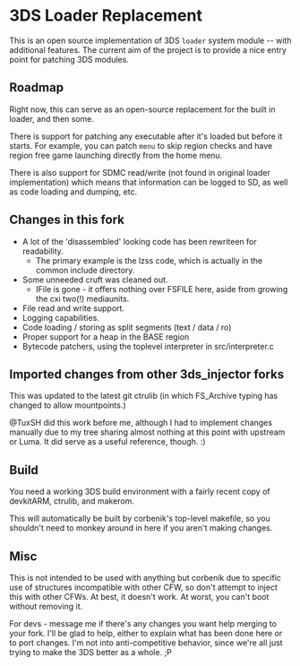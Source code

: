 3DS Loader Replacement
======================

This is an open source implementation of 3DS `loader` system module -- with additional features. The current aim of the project is to provide a nice entry point for patching 3DS modules.

## Roadmap
Right now, this can serve as an open-source replacement for the built in loader, and then some.

There is support for patching any executable after it's loaded but before it starts. For example, you can patch `menu` to skip region checks and have region free game launching directly from the home menu.

There is also support for SDMC read/write (not found in original loader implementation) which means that information can be logged to SD, as well as code loading and dumping, etc.

## Changes in this fork

 * A lot of the 'disassembled' looking code has been rewriteen for readability.
   * The primary example is the lzss code, which is actually in the common include directory.
 * Some unneeded cruft was cleaned out.
   * IFile is gone - it offers nothing over FSFILE here, aside from growing the cxi two(!) mediaunits.
 * File read and write support.
 * Logging capabilities.
 * Code loading / storing as split segments (text / data / ro)
 * Proper support for a heap in the BASE region
 * Bytecode patchers, using the toplevel interpreter in src/interpreter.c

## Imported changes from other 3ds_injector forks

This was updated to the latest git ctrulib (in which FS_Archive typing has changed to allow mountpoints.)

@TuxSH did this work before me, although I had to implement changes manually due to my tree sharing almost nothing at this point with upstream or Luma. It did serve as a useful reference, though. :)

## Build
You need a working 3DS build environment with a fairly recent copy of devkitARM, ctrulib, and makerom.

This will automatically be built by corbenik's top-level makefile, so you shouldn't need to monkey around in here if you aren't making changes.

## Misc

This is not intended to be used with anything but corbenik due to specific use of structures incompatible with other CFW, so don't attempt to inject this with other CFWs. At best, it doesn't work. At worst, you can't boot without removing it.

For devs - message me if there's any changes you want help merging to your fork. I'll be glad to help, either to explain what has been done here or to port changes. I'm not into anti-competitive behavior, since we're all just trying to make the 3DS better as a whole. ;P
